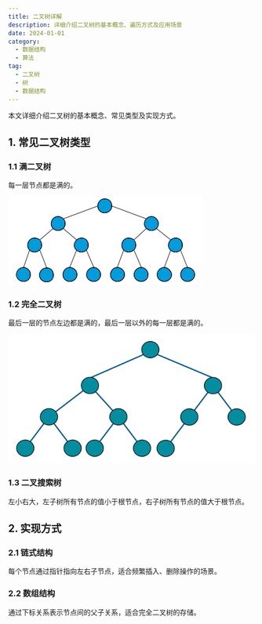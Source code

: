 ```yaml
---
title: 二叉树详解
description: 详细介绍二叉树的基本概念、遍历方式及应用场景
date: 2024-01-01
category:
  - 数据结构
  - 算法
tag:
  - 二叉树
  - 树
  - 数据结构
---
```


本文详细介绍二叉树的基本概念、常见类型及实现方式。

<!-- more -->

## 1. 常见二叉树类型

### 1.1 满二叉树

每一层节点都是满的。

![...](images\二叉树.001.png)

### 1.2 完全二叉树

最后一层的节点左边都是满的，最后一层以外的每一层都是满的。

![...](images\二叉树.002.png)

### 1.3 二叉搜索树

左小右大，左子树所有节点的值小于根节点，右子树所有节点的值大于根节点。

## 2. 实现方式

### 2.1 链式结构

每个节点通过指针指向左右子节点，适合频繁插入、删除操作的场景。

### 2.2 数组结构

通过下标关系表示节点间的父子关系，适合完全二叉树的存储。


